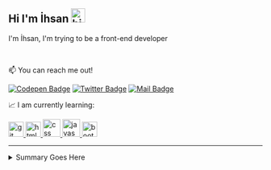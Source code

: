 ## Hi I'm İhsan <img src="https://user-images.githubusercontent.com/1303154/88677602-1635ba80-d120-11ea-84d8-d263ba5fc3c0.gif" width="28px" alt="hi">

I'm İhsan, I'm trying to be a front-end developer 

</br>

:mailbox: You can reach me out!



[![Codepen Badge](https://img.shields.io/badge/Codepen-000000?style=for-the-badge&logo=codepen&logoColor=white)](https://codepen.io/coderkc27) 
[![Twitter Badge](https://img.shields.io/badge/Twitter-1DA1F2?style=for-the-badge&logo=twitter&logoColor=white)](https://twitter.com/coderkc27) 
[![Mail Badge](https://img.shields.io/badge/Gmail-D14836?style=for-the-badge&logo=gmail&logoColor=white)](mailto:coderkc27@gmail.com)  


📈 I am currently learning:


<a href="#" title="git">
<img src="https://www.vectorlogo.zone/logos/git-scm/git-scm-icon.svg" alt="git" width="30" height="30"/> 
</a> 
<a href="#" title="HTML5">
<img src="https://www.vectorlogo.zone/logos/w3_html5/w3_html5-icon.svg" alt="html" width="30" height="30"/>
</a> 
<a href="#" title="CSS3">
<img src="http://monarchtechnologiesinc.com/assets/images/icons/technologies/logo-css3.png" alt="css" width="35" height="35"/>
</a> 
<a href="#" title="Javascript">
<img src="https://upload.vectorlogo.zone/logos/javascript/images/239ec8a4-163e-4792-83b6-3f6d96911757.svg" alt="javascript" width="35" height="35"/>
</a> 
<a href="#" title="Bootstrap">
<img src="https://www.vectorlogo.zone/logos/getbootstrap/getbootstrap-icon.svg" alt="bootstrap" width="30" height="30"/>
</a>

<br/>

---

<details>
 <summary>Summary Goes Here</summary>

#### Profile Visits 

![visitors](https://komarev.com/ghpvc/?username=coderkc&color=orange)
  
 #### Github Stats

![coderkc's github stats](https://github-readme-stats.vercel.app/api?username=coderkc&count_private=true&theme=tokyonight&hide=contribs,prs)

</details>

